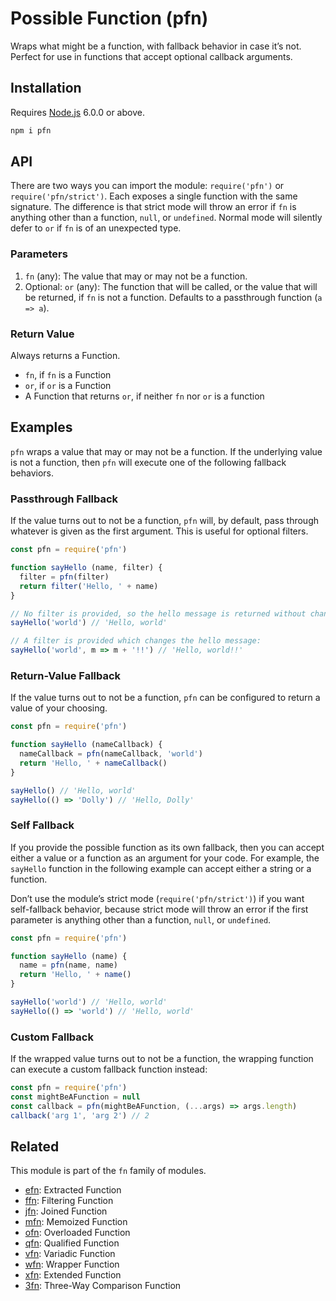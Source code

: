 # Possible Function (pfn)

Wraps what might be a function, with fallback behavior in case it’s not. Perfect for use in functions that accept optional callback arguments.

## Installation

Requires [Node.js](https://nodejs.org/) 6.0.0 or above.

```bash
npm i pfn
```

## API

There are two ways you can import the module: `require('pfn')` or `require('pfn/strict')`. Each exposes a single function with the same signature. The difference is that strict mode will throw an error if `fn` is anything other than a function, `null`, or `undefined`. Normal mode will silently defer to `or` if `fn` is of an unexpected type.

### Parameters

1. `fn` (any): The value that may or may not be a function.
2. Optional: `or` (any): The function that will be called, or the value that will be returned, if `fn` is not a function. Defaults to a passthrough function (`a => a`).

### Return Value

Always returns a Function.

* `fn`, if `fn` is a Function
* `or`, if `or` is a Function
* A Function that returns `or`, if neither `fn` nor `or` is a function

## Examples

`pfn` wraps a value that may or may not be a function. If the underlying value is not a function, then `pfn` will execute one of the following fallback behaviors.

### Passthrough Fallback

If the value turns out to not be a function, `pfn` will, by default, pass through whatever is given as the first argument. This is useful for optional filters.

```javascript
const pfn = require('pfn')

function sayHello (name, filter) {
  filter = pfn(filter)
  return filter('Hello, ' + name)
}

// No filter is provided, so the hello message is returned without change:
sayHello('world') // 'Hello, world'

// A filter is provided which changes the hello message:
sayHello('world', m => m + '!!') // 'Hello, world!!'
```

### Return-Value Fallback

If the value turns out to not be a function, `pfn` can be configured to return a value of your choosing.

```javascript
const pfn = require('pfn')

function sayHello (nameCallback) {
  nameCallback = pfn(nameCallback, 'world')
  return 'Hello, ' + nameCallback()
}

sayHello() // 'Hello, world'
sayHello(() => 'Dolly') // 'Hello, Dolly'
```

### Self Fallback

If you provide the possible function as its own fallback, then you can accept either a value or a function as an argument for your code. For example, the `sayHello` function in the following example can accept either a string or a function.

Don’t use the module’s strict mode (`require('pfn/strict')`) if you want self-fallback behavior, because strict mode will throw an error if the first parameter is anything other than a function, `null`, or `undefined`.

```javascript
const pfn = require('pfn')

function sayHello (name) {
  name = pfn(name, name)
  return 'Hello, ' + name()
}

sayHello('world') // 'Hello, world'
sayHello(() => 'world') // 'Hello, world'
```

### Custom Fallback

If the wrapped value turns out to not be a function, the wrapping function can execute a custom fallback function instead:

```javascript
const pfn = require('pfn')
const mightBeAFunction = null
const callback = pfn(mightBeAFunction, (...args) => args.length)
callback('arg 1', 'arg 2') // 2
```

## Related

This module is part of the `fn` family of modules.

* [efn](https://github.com/lamansky/efn): Extracted Function
* [ffn](https://github.com/lamansky/ffn): Filtering Function
* [jfn](https://github.com/lamansky/jfn): Joined Function
* [mfn](https://github.com/lamansky/mfn): Memoized Function
* [ofn](https://github.com/lamansky/ofn): Overloaded Function
* [qfn](https://github.com/lamansky/qfn): Qualified Function
* [vfn](https://github.com/lamansky/vfn): Variadic Function
* [wfn](https://github.com/lamansky/wfn): Wrapper Function
* [xfn](https://github.com/lamansky/xfn): Extended Function
* [3fn](https://github.com/lamansky/3fn): Three-Way Comparison Function
